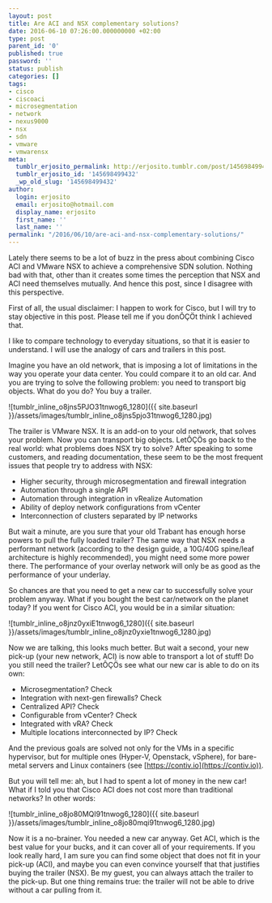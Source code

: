 ```yaml
---
layout: post
title: Are ACI and NSX complementary solutions?
date: 2016-06-10 07:26:00.000000000 +02:00
type: post
parent_id: '0'
published: true
password: ''
status: publish
categories: []
tags:
- cisco
- ciscoaci
- microsegmentation
- network
- nexus9000
- nsx
- sdn
- vmware
- vmwarensx
meta:
  tumblr_erjosito_permalink: http://erjosito.tumblr.com/post/145698499432/are-aci-and-nsx-complementary-solutions
  tumblr_erjosito_id: '145698499432'
  _wp_old_slug: '145698499432'
author:
  login: erjosito
  email: erjosito@hotmail.com
  display_name: erjosito
  first_name: ''
  last_name: ''
permalink: "/2016/06/10/are-aci-and-nsx-complementary-solutions/"
---
```

Lately there seems to be a lot of buzz in the press about combining Cisco ACI and VMware NSX to achieve a comprehensive SDN solution. Nothing bad with that, other than it creates some times the perception that NSX and ACI need themselves mutually. And hence this post, since I disagree with this perspective.

First of all, the usual disclaimer: I happen to work for Cisco, but I will try to stay objective in this post. Please tell me if you donÔÇÖt think I achieved that.

I like to compare technology to everyday situations, so that it is easier to understand. I will use the analogy of cars and trailers in this post.

Imagine you have an old network, that is imposing a lot of limitations in the way you operate your data center. You could compare it to an old car. And you are trying to solve the following problem: you need to transport big objects. What do you do? You buy a trailer.

![tumblr_inline_o8jns5PJO31tnwog6_1280]({{ site.baseurl }}/assets/images/tumblr_inline_o8jns5pjo31tnwog6_1280.jpg)

The trailer is VMware NSX. It is an add-on to your old network, that solves your problem. Now you can transport big objects. LetÔÇÖs go back to the real world: what problems does NSX try to solve? After speaking to some customers, and reading documentation, these seem to be the most frequent issues that people try to address with NSX:

- Higher security, through microsegmentation and firewall integration
- Automation through a single API
- Automation through integration in vRealize Automation
- Ability of deploy network configurations from vCenter
- Interconnection of clusters separated by IP networks

But wait a minute, are you sure that your old Trabant has enough horse powers to pull the fully loaded trailer? The same way that NSX needs a performant network (according to the design guide, a 10G/40G spine/leaf architecture is highly recommended), you might need some more power there. The performance of your overlay network will only be as good as the performance of your underlay.

So chances are that you need to get a new car to successfully solve your problem anyway. What if you bought the best car/network on the planet today? If you went for Cisco ACI, you would be in a similar situation:

![tumblr_inline_o8jnz0yxiE1tnwog6_1280]({{ site.baseurl }}/assets/images/tumblr_inline_o8jnz0yxie1tnwog6_1280.jpg)

Now we are talking, this looks much better. But wait a second, your new pick-up (your new network, ACI) is now able to transport a lot of stuff! Do you still need the trailer? LetÔÇÖs see what our new car is able to do on its own:

- Microsegmentation? Check
- Integration with next-gen firewalls? Check
- Centralized API? Check
- Configurable from vCenter? Check
- Integrated with vRA? Check
- Multiple locations interconnected by IP? Check

And the previous goals are solved not only for the VMs in a specific hypervisor, but for multiple ones (Hyper-V, Openstack, vSphere), for bare-metal servers and Linux containers (see [https://contiv.io](https://contiv.io)).

But you will tell me: ah, but I had to spent a lot of money in the new car! What if I told you that Cisco ACI does not cost more than traditional networks? In other words:

![tumblr_inline_o8jo80MQI91tnwog6_1280]({{ site.baseurl }}/assets/images/tumblr_inline_o8jo80mqi91tnwog6_1280.jpg)

Now it is a no-brainer. You needed a new car anyway. Get ACI, which is the best value for your bucks, and it can cover all of your requirements. If you look really hard, I am sure you can find some object that does not fit in your pick-up (ACI), and maybe you can even convince yourself that that justifies buying the trailer (NSX). Be my guest, you can always attach the trailer to the pick-up. But one thing remains true: the trailer will not be able to drive without a car pulling from it.

